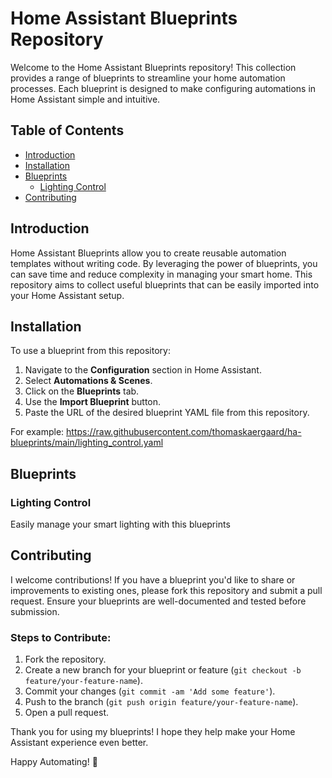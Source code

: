# Home Assistant Blueprints Repository

Welcome to the Home Assistant Blueprints repository! This collection provides a range of blueprints to streamline your home automation processes. Each blueprint is designed to make configuring automations in Home Assistant simple and intuitive.

## Table of Contents

- [Introduction](#introduction)
- [Installation](#installation)
- [Blueprints](#blueprints)
  - [Lighting Control](#lighting-control)
- [Contributing](#contributing)

## Introduction

Home Assistant Blueprints allow you to create reusable automation templates without writing code. By leveraging the power of blueprints, you can save time and reduce complexity in managing your smart home. This repository aims to collect useful blueprints that can be easily imported into your Home Assistant setup.

## Installation

To use a blueprint from this repository:

1. Navigate to the **Configuration** section in Home Assistant.
2. Select **Automations & Scenes**.
3. Click on the **Blueprints** tab.
4. Use the **Import Blueprint** button.
5. Paste the URL of the desired blueprint YAML file from this repository.

For example:
https://raw.githubusercontent.com/thomaskaergaard/ha-blueprints/main/lighting_control.yaml


## Blueprints

### Lighting Control

Easily manage your smart lighting with this blueprints


## Contributing
I welcome contributions! If you have a blueprint you'd like to share or improvements to existing ones, please fork this repository and submit a pull request. Ensure your blueprints are well-documented and tested before submission.

### Steps to Contribute:
1. Fork the repository.
2. Create a new branch for your blueprint or feature (`git checkout -b feature/your-feature-name`).
3. Commit your changes (`git commit -am 'Add some feature'`).
4. Push to the branch (`git push origin feature/your-feature-name`).
5. Open a pull request.


Thank you for using my blueprints! I hope they help make your Home Assistant experience even better.

Happy Automating! 🚀